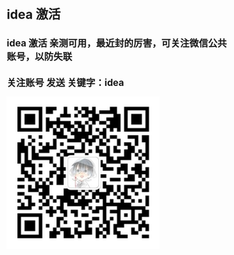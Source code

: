 # idea 激活

## idea 激活 亲测可用，最近封的厉害，可关注微信公共账号，以防失联

## 关注账号 发送 关键字：idea

![jishushenghuoerweima.jpg](\jihuoma.jpg)
